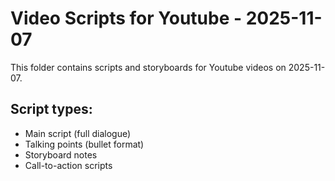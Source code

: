# Video Scripts for Youtube - 2025-11-07

This folder contains scripts and storyboards for Youtube videos on 2025-11-07.

## Script types:
- Main script (full dialogue)
- Talking points (bullet format)
- Storyboard notes
- Call-to-action scripts
